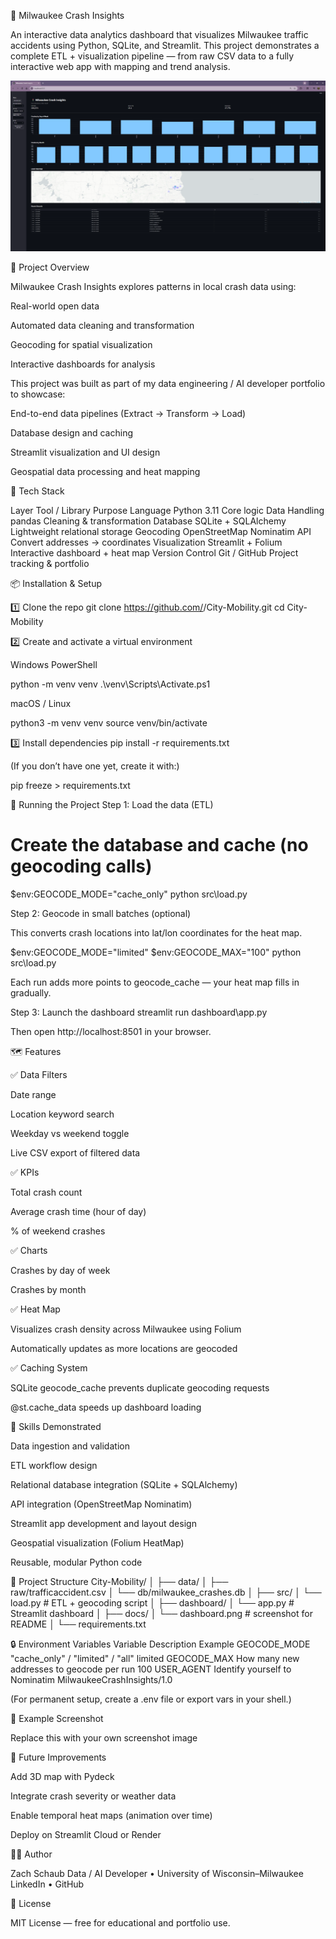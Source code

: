 🚦 Milwaukee Crash Insights

An interactive data analytics dashboard that visualizes Milwaukee traffic accidents using Python, SQLite, and Streamlit.
This project demonstrates a complete ETL + visualization pipeline — from raw CSV data to a fully interactive web app with mapping and trend analysis.


![Dashboard Screenshot](docs/dashboard.png)


🧭 Project Overview

Milwaukee Crash Insights explores patterns in local crash data using:

Real-world open data

Automated data cleaning and transformation

Geocoding for spatial visualization

Interactive dashboards for analysis

This project was built as part of my data engineering / AI developer portfolio to showcase:

End-to-end data pipelines (Extract → Transform → Load)

Database design and caching

Streamlit visualization and UI design

Geospatial data processing and heat mapping

🧱 Tech Stack

Layer	Tool / Library	Purpose
Language	Python 3.11	Core logic
Data Handling	pandas	Cleaning & transformation
Database	SQLite + SQLAlchemy	Lightweight relational storage
Geocoding	OpenStreetMap Nominatim API	Convert addresses → coordinates
Visualization	Streamlit + Folium	Interactive dashboard + heat map
Version Control	Git / GitHub	Project tracking & portfolio

📦 Installation & Setup


1️⃣ Clone the repo
git clone https://github.com/<m6wt>/City-Mobility.git
cd City-Mobility

2️⃣ Create and activate a virtual environment

Windows PowerShell

python -m venv venv
.\venv\Scripts\Activate.ps1


macOS / Linux

python3 -m venv venv
source venv/bin/activate

3️⃣ Install dependencies
pip install -r requirements.txt


(If you don’t have one yet, create it with:)

pip freeze > requirements.txt

🚀 Running the Project
Step 1: Load the data (ETL)
# Create the database and cache (no geocoding calls)
$env:GEOCODE_MODE="cache_only"
python src\load.py

Step 2: Geocode in small batches (optional)

This converts crash locations into lat/lon coordinates for the heat map.

$env:GEOCODE_MODE="limited"
$env:GEOCODE_MAX="100"
python src\load.py


Each run adds more points to geocode_cache — your heat map fills in gradually.

Step 3: Launch the dashboard
streamlit run dashboard\app.py


Then open http://localhost:8501
in your browser.

🗺️ Features

✅ Data Filters

Date range

Location keyword search

Weekday vs weekend toggle

Live CSV export of filtered data

✅ KPIs

Total crash count

Average crash time (hour of day)

% of weekend crashes

✅ Charts

Crashes by day of week

Crashes by month

✅ Heat Map

Visualizes crash density across Milwaukee using Folium

Automatically updates as more locations are geocoded

✅ Caching System

SQLite geocode_cache prevents duplicate geocoding requests

@st.cache_data speeds up dashboard loading


🧠 Skills Demonstrated

Data ingestion and validation

ETL workflow design

Relational database integration (SQLite + SQLAlchemy)

API integration (OpenStreetMap Nominatim)

Streamlit app development and layout design

Geospatial visualization (Folium HeatMap)

Reusable, modular Python code

📁 Project Structure
City-Mobility/
│
├── data/
│   ├── raw/trafficaccident.csv
│   └── db/milwaukee_crashes.db
│
├── src/
│   └── load.py        # ETL + geocoding script
│
├── dashboard/
│   └── app.py         # Streamlit dashboard
│
├── docs/
│   └── dashboard.png  # screenshot for README
│
└── requirements.txt

🔒 Environment Variables
Variable	Description	Example
GEOCODE_MODE	"cache_only" / "limited" / "all"	limited
GEOCODE_MAX	How many new addresses to geocode per run	100
USER_AGENT	Identify yourself to Nominatim	MilwaukeeCrashInsights/1.0

(For permanent setup, create a .env file or export vars in your shell.)

📸 Example Screenshot

Replace this with your own screenshot image

🌟 Future Improvements

Add 3D map with Pydeck

Integrate crash severity or weather data

Enable temporal heat maps (animation over time)

Deploy on Streamlit Cloud or Render

🧑‍💻 Author

Zach Schaub
Data / AI Developer • University of Wisconsin–Milwaukee
LinkedIn
 • GitHub

📜 License

MIT License — free for educational and portfolio use.
